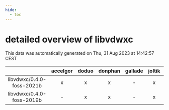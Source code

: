 ```yaml
---
hide:
  - toc
---
```


detailed overview of libvdwxc
=============================


This data was automatically generated on Thu, 31 Aug 2023 at 14:42:57 CEST  

| |accelgor|doduo|donphan|gallade|joltik|skitty|swalot|victini|
| :---: | :---: | :---: | :---: | :---: | :---: | :---: | :---: | :---: |
|libvdwxc/0.4.0-foss-2021b|x|x|x|-|x|x|x|x|
|libvdwxc/0.4.0-foss-2019b|-|x|x|-|x|x|-|x|
